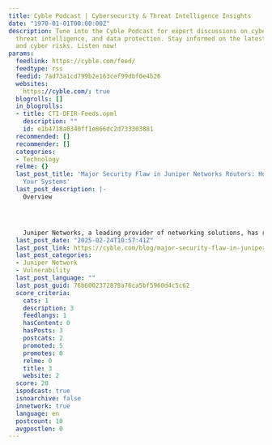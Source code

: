 ```yaml
---
title: Cyble Podcast | Cybersecurity & Threat Intelligence Insights
date: "1970-01-01T00:00:00Z"
description: Tune into the Cyble Podcast for expert discussions on cybersecurity,
  threat intelligence, and data protection. Stay informed on the latest security trends
  and cyber risks. Listen now!
params:
  feedlink: https://cyble.com/feed/
  feedtype: rss
  feedid: 7ad73a1cd799b2e163cef99dbf0e4b26
  websites:
    https://cyble.com/: true
  blogrolls: []
  in_blogrolls:
  - title: CTI-DFIR-Feeds.opml
    description: ""
    id: e1b4718a0340ff1e866dc2d733303081
  recommended: []
  recommender: []
  categories:
  - Technology
  relme: {}
  last_post_title: 'Major Security Flaw in Juniper Networks Routers: How to Protect
    Your Systems'
  last_post_description: |-
    Overview




    Juniper Networks, a leading provider of networking solutions, has recently issued a security advisory addressing a critical vulnerability affecting multiple Juniper Networks devices.
  last_post_date: "2025-02-24T10:57:41Z"
  last_post_link: https://cyble.com/blog/major-security-flaw-in-juniper-networks-routers/
  last_post_categories:
  - Juniper Network
  - Vulnerability
  last_post_language: ""
  last_post_guid: 76b6002372878a76ca5bf5960d4c5c62
  score_criteria:
    cats: 1
    description: 3
    feedlangs: 1
    hasContent: 0
    hasPosts: 3
    postcats: 2
    promoted: 5
    promotes: 0
    relme: 0
    title: 3
    website: 2
  score: 20
  ispodcast: true
  isnoarchive: false
  innetwork: true
  language: en
  postcount: 10
  avgpostlen: 0
---
```


